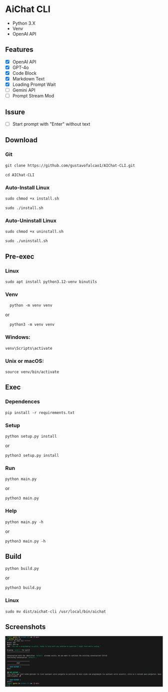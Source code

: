 # AiChat CLI
* Python 3.X
* Venv
* OpenAI API
  
## Features
- [x] OpenAI API
- [x] GPT-4o
- [x] Code Block
- [x] Markdown Text
- [x] Loading Prompt Wait
- [ ] Gemini API
- [ ] Prompt Stream Mod

## Issure
- [ ] Start prompt with "Enter" without text

## Download
### Git
```
git clone https://github.com/gustavofalcao1/AIChat-CLI.git
```
```
cd AIChat-CLI
```
### Auto-Install Linux
```
sudo chmod +x install.sh
```
```
sudo ./install.sh
```
### Auto-Uninstall Linux
```
sudo chmod +x uninstall.sh
```
```
sudo ./uninstall.sh
```
## Pre-exec
### Linux
```
sudo apt install python3.12-venv binutils
```
### Venv
```
  python -m venv venv
```
or
```
  python3 -m venv venv
```
### Windows:
```
venv\Scripts\activate
```
### Unix or macOS:
```
source venv/bin/activate
```
## Exec
### Dependences
```
pip install -r requirements.txt
```
### Setup
```
python setup.py install
```
or
```
python3 setup.py install
```
### Run
```
python main.py
```
or
```
python3 main.py
```
### Help
```
python main.py -h
```
or
```
python3 main.py -h
```
## Build
```
python build.py
```
or
```
python3 build.py
```
### Linux
```
sudo mv dist/aichat-cli /usr/local/bin/aichat
```

## Screenshots
<p align="center">
  <img src="screenshots/screen1.png" alt="AIChat CLI")/>
</p>
